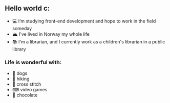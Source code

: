 ## Hello world c:

- 💻 I’m studying front-end development and hope to work in the field someday
- 🏔 I've lived in Norway my whole life
- 📚 I'm a librarian, and I currently work as a children's librarian in a public library


### Life is wonderful with:
- 🐶 dogs
- 🥾 hiking
- 🧵 cross stitch
- ⌨ video games
- 🍫 chocolate

